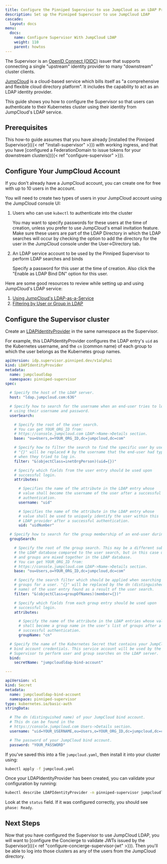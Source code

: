```yaml
---
title: Configure the Pinniped Supervisor to use JumpCloud as an LDAP Provider
description: Set up the Pinniped Supervisor to use JumpCloud LDAP
cascade:
  layout: docs
menu:
  docs:
    name: Configure Supervisor With JumpCloud LDAP
    weight: 110
    parent: howtos
---
```

The Supervisor is an [OpenID Connect (OIDC)](https://openid.net/connect/) issuer that supports connecting a single
"upstream" identity provider to many "downstream" cluster clients.

[JumpCloud](https://jumpcloud.com) is a cloud-based service which bills itself as
"a comprehensive and flexible cloud directory platform". It includes the capability to act as an LDAP identity provider.

This guide shows you how to configure the Supervisor so that users can authenticate to their Kubernetes
cluster using their identity from JumpCloud's LDAP service.

## Prerequisites

This how-to guide assumes that you have already [installed the Pinniped Supervisor]({{< ref "install-supervisor" >}}) with working ingress,
and that you have [configured a FederationDomain to issue tokens for your downstream clusters]({{< ref "configure-supervisor" >}}).

## Configure Your JumpCloud Account
If you don't already have a JumpCloud account, you can create one for free with up to 10 users in the account.

You will need to create two types of users in your JumpCloud account using the JumpCloud console UI:

1. Users who can use `kubectl` to authenticate into the cluster
   
   You may want to specify passwords for these users at the time of creation, unless you prefer to use JumpCloud's email invitation feature.
   Make sure these users are part of the LDAP Directory in which the LDAP searches will occur by checking the option
   to add the directory for the user in the JumpCloud console under the User->Directory tab.
   
2. An LDAP service account to be used by the Pinniped Supervisor to perform LDAP searches and binds

   Specify a password for this user at the time of creation.
   Also click the "Enable as LDAP Bind DN" option for this user.

Here are some good resources to review while setting up and using JumpCloud's LDAP service:
1. [Using JumpCloud's LDAP-as-a-Service](https://support.jumpcloud.com/support/s/article/using-jumpclouds-ldap-as-a-service1)
2. [Filtering by User or Group in LDAP](https://support.jumpcloud.com/support/s/article/filtering-by-user-or-group-in-ldap-search-filters1?topicId=0TO1M000000EUx3WAG&topicName=LDAP-as-a-Service)

## Configure the Supervisor cluster

Create an [LDAPIdentityProvider](https://github.com/vmware-tanzu/pinniped/blob/main/generated/1.20/README.adoc#ldapidentityprovider) in the same namespace as the Supervisor.

For example, this LDAPIdentityProvider configures the LDAP entry's `uid` as the Kubernetes username,
and the `cn` (common name) of each group to which the user belongs as the Kubernetes group names.

```yaml
apiVersion: idp.supervisor.pinniped.dev/v1alpha1
kind: LDAPIdentityProvider
metadata:
  name: jumpcloudldap
  namespace: pinniped-supervisor
spec:

  # Specify the host of the LDAP server.
  host: "ldap.jumpcloud.com:636"

  # Specify how to search for the username when an end-user tries to log in
  # using their username and password.
  userSearch:

    # Specify the root of the user search.
    # You can get YOUR_ORG_ID from:
    # https://console.jumpcloud.com LDAP->Name->Details section.
    base: "ou=Users,o=YOUR_ORG_ID,dc=jumpcloud,dc=com"

    # Specify how to filter the search to find the specific user by username.
    # "{}" will be replaced # by the username that the end-user had typed
    # when they tried to log in.
    filter: "&(objectClass=inetOrgPerson)(uid={})"

    # Specify which fields from the user entry should be used upon
    # successful login.
    attributes:

      # Specifies the name of the attribute in the LDAP entry whose
      # value shall become the username of the user after a successful
      # authentication.
      username: "uid"

      # Specifies the name of the attribute in the LDAP entry whose
      # value shall be used to uniquely identify the user within this
      # LDAP provider after a successful authentication.
      uid: "uidNumber"

  # Specify how to search for the group membership of an end-user during login.
  groupSearch:

    # Specify the root of the group search. This may be a different subtree of
    # the LDAP database compared to the user search, but in this case users
    # and groups are mixed together in the LDAP database.
    # You can get YOUR_ORG_ID from:
    # https://console.jumpcloud.com LDAP->Name->Details section.
    base: "ou=Users,o=YOUR_ORG_ID,dc=jumpcloud,dc=com"

    # Specify the search filter which should be applied when searching for
    # groups for a user. "{}" will be replaced by the dn (distinguished
    # name) of the user entry found as a result of the user search.
    filter: "&(objectClass=groupOfNames)(member={})"

    # Specify which fields from each group entry should be used upon
    # successful login.
    attributes:

      # Specify the name of the attribute in the LDAP entries whose value
      # shall become a group name in the user’s list of groups after a
      # successful authentication.
      groupName: "cn"

  # Specify the name of the Kubernetes Secret that contains your JumpCloud
  # bind account credentials. This service account will be used by the
  # Supervisor to perform user and group searches on the LDAP server.
  bind:
    secretName: "jumpcloudldap-bind-account"

---

apiVersion: v1
kind: Secret
metadata:
  name: jumpcloudldap-bind-account
  namespace: pinniped-supervisor
type: kubernetes.io/basic-auth
stringData:

  # The dn (distinguished name) of your JumpCloud bind account.
  # This dn can be found in the
  # https://console.jumpcloud.com Users->Details section.
  username: "uid=YOUR_USERNAME,ou=Users,o=YOUR_ORG_ID,dc=jumpcloud,dc=com"

  # The password of your JumpCloud bind account.
  password: "YOUR_PASSWORD"
```

If you've saved this into a file `jumpcloud.yaml`, then install it into your cluster using:

```sh
kubectl apply -f jumpcloud.yaml
```

Once your LDAPIdentityProvider has been created, you can validate your configuration by running:

```sh
kubectl describe LDAPIdentityProvider -n pinniped-supervisor jumpcloudldap
```

Look at the `status` field. If it was configured correctly, you should see `phase: Ready`.

## Next Steps

Now that you have configured the Supervisor to use JumpCloud LDAP, you will want to [configure the Concierge to validate JWTs issued by the Supervisor]({{< ref "configure-concierge-supervisor-jwt" >}}).
Then you'll be able to log into those clusters as any of the users from the JumpCloud directory.
